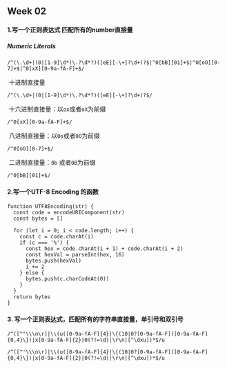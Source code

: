 ## Week 02

#### 1.写一个正则表达式  匹配所有的number直接量

##### 		Numeric Literals

```
/^(\.\d+|(0|[1-9]\d*)\.?\d*?)([eE][-\+]?\d+)?$|^0[bB][01]+$|^0[oO][0-7]+$|^0[xX][0-9a-fA-F]+$/
```



​		十进制直接量

```
/^(\.\d+|(0|[1-9]\d*)\.?\d*?)([eE][-\+]?\d+)?$/
```

​		十六进制直接量：以`ox`或者`oX`为前缀

```
/^0[xX][0-9a-fA-F]+$/
```

​		八进制直接量：以`0o`或者`0O`为前缀

```
/^0[oO][0-7]+$/
```

​		二进制直接量：`0b` 或者`0B`为前缀

```
/^0[bB][01]+$/	
```

#### 2.写一个UTF-8 Encoding 的函数

```
function UTF8Encoding(str) {
  const code = encodeURIComponent(str)
  const bytes = []

  for (let i = 0; i < code.length; i++) {
    const c = code.charAt(i)
    if (c === '%') {
      const hex = code.charAt(i + 1) + code.charAt(i + 2)
      const hexVal = parseInt(hex, 16)
      bytes.push(hexVal)
      i += 2
    } else {
      bytes.push(c.charCodeAt(0))
    }
  }
  return bytes
}
```



#### 3. 写一个正则表达式，匹配所有的字符串直接量，单引号和双引号

```
/^([^"\\\n\r]|\\(u([0-9a-fA-F]{4}|\{(10|0?[0-9a-fA-F])[0-9a-fA-F]{0,4}\})|x[0-9a-fA-F]{2}|0(?!=\d)|\r\n|[^\dxu])*$/u
```

```
/^([^'\\\n\r]|\\(u([0-9a-fA-F]{4}|\{(10|0?[0-9a-fA-F])[0-9a-fA-F]{0,4}\})|x[0-9a-fA-F]{2}|0(?!=\d)|\r\n|[^\dxu])*$/u
```

